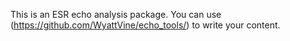 This is an ESR echo analysis package. You can use
(https://github.com/WyattVine/echo_tools/)
to write your content.
